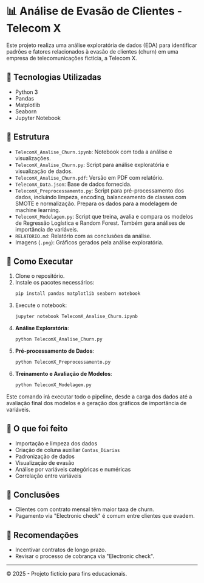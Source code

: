 # 📊 Análise de Evasão de Clientes - Telecom X

Este projeto realiza uma análise exploratória de dados (EDA) para identificar padrões e fatores relacionados à evasão de clientes (churn) em uma empresa de telecomunicações fictícia, a Telecom X.

## 🔧 Tecnologias Utilizadas
- Python 3
- Pandas
- Matplotlib
- Seaborn
- Jupyter Notebook

## 📁 Estrutura
- `TelecomX_Analise_Churn.ipynb`: Notebook com toda a análise e visualizações.
- `TelecomX_Analise_Churn.py`: Script para análise exploratória e visualização de dados.
- `TelecomX_Analise_Churn.pdf`: Versão em PDF com relatório.
- `TelecomX_Data.json`: Base de dados fornecida.
- `TelecomX_Preprocessamento.py`: Script para pré-processamento dos dados, incluindo limpeza, encoding, balanceamento de classes com SMOTE e normalização. Prepara os dados para a modelagem de machine learning.
- `TelecomX_Modelagem.py`: Script que treina, avalia e compara os modelos de Regressão Logística e Random Forest. Também gera análises de importância de variáveis.
- `RELATORIO.md`: Relatório com as conclusões da análise.
- Imagens (`.png`): Gráficos gerados pela análise exploratória.

## 🚀 Como Executar
1. Clone o repositório.
2. Instale os pacotes necessários:
   ```bash
   pip install pandas matplotlib seaborn notebook
   ```
3. Execute o notebook:
   ```bash
   jupyter notebook TelecomX_Analise_Churn.ipynb
   ```
4. **Análise Exploratória**:
   ```bash
   python TelecomX_Analise_Churn.py
   ```
5. **Pré-processamento de Dados**:
   ```bash
   python TelecomX_Preprocessamento.py
   ```
6. **Treinamento e Avaliação de Modelos**:
   ```bash
   python TelecomX_Modelagem.py
   ```

Este comando irá executar todo o pipeline, desde a carga dos dados até a avaliação final dos modelos e a geração dos gráficos de importância de variáveis.

## 🧠 O que foi feito
- Importação e limpeza dos dados
- Criação de coluna auxiliar `Contas_Diarias`
- Padronização de dados
- Visualização de evasão
- Análise por variáveis categóricas e numéricas
- Correlação entre variáveis

## 📌 Conclusões
- Clientes com contrato mensal têm maior taxa de churn.
- Pagamento via "Electronic check" é comum entre clientes que evadem.

## 📢 Recomendações
- Incentivar contratos de longo prazo.
- Revisar o processo de cobrança via "Electronic check".

---

© 2025 - Projeto fictício para fins educacionais.
